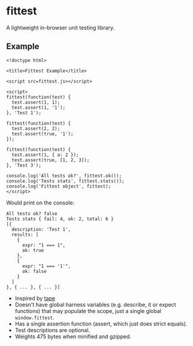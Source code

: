 # fittest

A lightweight in-browser unit testing library.

## Example

    <!doctype html>

    <title>Fittest Example</title>

    <script src=fittest.js></script>

    <script>
    fittest(function(test) {
      test.assert(1, 1);
      test.assert(1, '1');
    }, 'Test 1');

    fittest(function(test) {
      test.assert(2, 2);
      test.assert(true, '1');
    });

    fittest(function(test) {
      test.assert(1, { a: 2 });
      test.assert(true, [1, 2, 3]);
    }, 'Test 3');

    console.log('All tests ok?', fittest.ok());
    console.log('Tests stats', fittest.stats());
    console.log('Fittest object', fittest);
    </script>

Would print on the console:

    All tests ok? false
    Tests stats { fail: 4, ok: 2, total: 6 }
    [{
      description: 'Test 1',
      results: [
        {
          expr: "1 === 1",
          ok: true
        },
        { 
          expr: "1 === '1'",
          ok: false
        }
      ]
    }, { ... }, { ... }]

* Inspired by [tape](https://github.com/substack/tape)
* Doesn't have global harness variables (e.g. describe, it or expect functions) that may populate the scope, just a single global ```window.fittest```.
* Has a single assertion function (assert, which just does strict equals).
* Test descriptions are optional.
* Weights 475 bytes when minified and gzipped.

